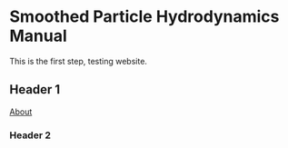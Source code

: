 # Smoothed Particle Hydrodynamics Manual

This is the first step, testing website. 

## Header 1

[About](/SmoothingKernels.md)


### Header 2
